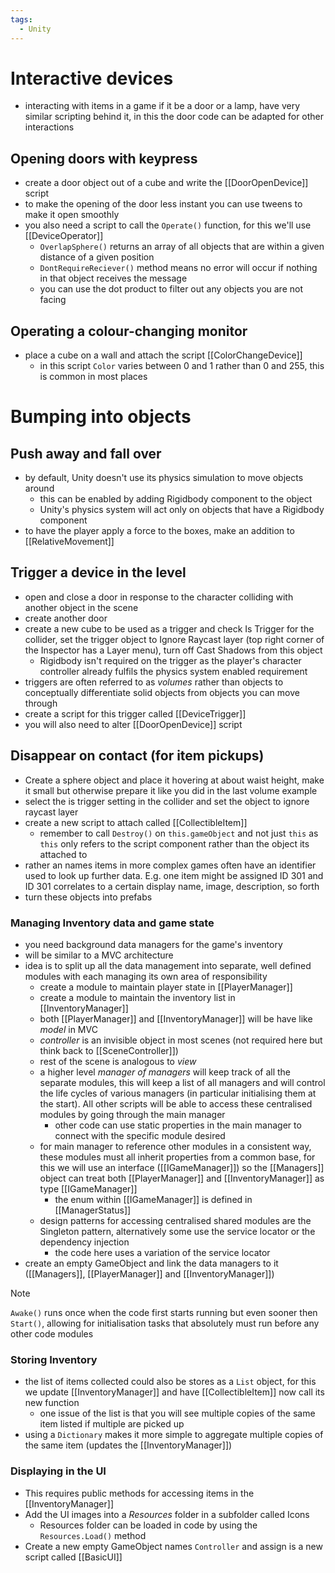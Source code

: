 ```yaml
---
tags:
  - Unity
---
```

# Interactive devices
- interacting with items in a game if it be a door or a lamp, have very similar scripting behind it, in this the door code can be adapted for other interactions
## Opening doors with keypress
- create a door object out of a cube and write the [[DoorOpenDevice]] script
- to make the opening of the door less instant you can use tweens to make it open smoothly
- you also need a script to call the `Operate()` function, for this we'll use [[DeviceOperator]]
	- `OverlapSphere()` returns an array of all objects that are within a given distance of a given position
	- `DontRequireReciever()` method means no error will occur if nothing in that object receives the message
	- you can use the dot product to filter out any objects you are not facing
## Operating a colour-changing monitor
- place a cube on a wall and attach the script [[ColorChangeDevice]]
	- in this script `Color` varies between 0 and 1 rather than 0 and 255, this is common in most places
# Bumping into objects
## Push away and fall over
- by default, Unity doesn't use its physics simulation to move objects around
	- this can be enabled by adding Rigidbody component to the object
	- Unity's physics system will act only on objects that have a Rigidbody component 
- to have the player apply a force to the boxes, make an addition to [[RelativeMovement]]
## Trigger a device in the level
- open and close a door in response to the character colliding with another object in the scene
- create another door
- create a new cube to be used as a trigger and check Is Trigger for the collider, set the trigger object to Ignore Raycast layer (top right corner of the Inspector has a Layer menu), turn off Cast Shadows from this object
	- Rigidbody isn't required on the trigger as the player's character controller already fulfils the physics system enabled requirement
- triggers are often referred to as *volumes* rather than objects to conceptually differentiate solid objects from objects you can move through
- create a script for this trigger called [[DeviceTrigger]]
- you will also need to alter [[DoorOpenDevice]] script
## Disappear on contact (for item pickups)
- Create a sphere object and place it hovering at about waist height, make it small but otherwise prepare it like you did in the last volume example
- select the is trigger setting in the collider and set the object to ignore raycast layer
- create a new script to attach called [[CollectibleItem]]
	- remember to call `Destroy()` on `this.gameObject` and not just `this` as `this` only refers to the script component rather than the object its attached to
- rather an names items in more complex games often have an identifier used to look up further data. E.g. one item might be assigned ID 301 and ID 301 correlates to a certain display name, image, description, so forth
- turn these objects into prefabs
### Managing Inventory data and game state
- you need background data managers for the game's inventory
- will be similar to a MVC architecture
- idea is to split up all the data management into separate, well defined modules with each managing its own area of responsibility
	- create a module to maintain player state in [[PlayerManager]]
	- create a module to maintain the inventory list in [[InventoryManager]]
	- both [[PlayerManager]] and [[InventoryManager]] will be have like *model* in MVC
	- *controller* is an invisible object in most scenes (not required here but think back to [[SceneController]])
	- rest of the scene is analogous to *view*
	- a higher level *manager of managers* will keep track of all the separate modules, this will keep a list of all managers and will control the life cycles of various managers (in particular initialising them at the start). All other scripts will be able to access these centralised modules by going through the main manager
		- other code can use static properties in the main manager to connect with the specific module desired
	- for main manager to reference other modules in a consistent way, these modules must all inherit properties from a common base, for this we will use an interface ([[IGameManager]]) so the [[Managers]] object can treat both [[PlayerManager]] and [[InventoryManager]] as type [[IGameManager]] 
		- the enum within [[IGameManager]] is defined in [[ManagerStatus]]
	- design patterns for accessing centralised shared modules are the Singleton pattern, alternatively some use the service locator or the dependency injection
		- the code here uses a variation of the service locator
- create an empty GameObject and link the data managers to it ([[Managers]], [[PlayerManager]] and [[InventoryManager]])
> [!note]
> `Awake()` runs once when the code first starts running but even sooner then `Start()`, allowing for initialisation tasks that absolutely must run before any other code modules

### Storing Inventory
- the list of items collected could also be stores as a `List` object, for this we update [[InventoryManager]] and have [[CollectibleItem]] now call its new function
	- one issue of the list is that you will see multiple copies of the same item listed if multiple are picked up
- using a `Dictionary` makes it more simple to aggregate multiple copies of the same item (updates the [[InventoryManager]])
### Displaying in the UI
- This requires public methods for accessing items in the [[InventoryManager]]
- Add the UI images into a *Resources* folder in a subfolder called Icons
	- Resources folder can be loaded in code by using the `Resources.Load()` method
- Create a new empty GameObject names `Controller` and assign is a new script called [[BasicUI]]